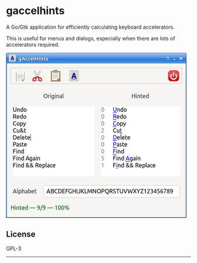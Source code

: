 # gaccelhints

A Go/Gtk application for efficiently calculating keyboard accelerators.

This is useful for menus and dialogs, especially when there are lots of
accelerators required.

![Screenshot](images/screenshot.png)

## License

GPL-3

---
